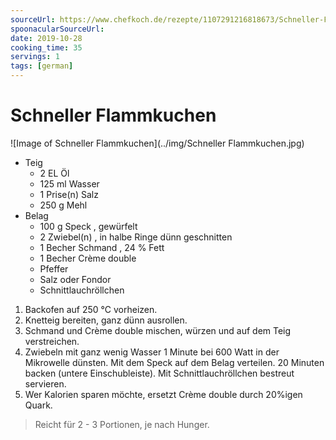 ```yaml
---
sourceUrl: https://www.chefkoch.de/rezepte/1107291216818673/Schneller-Flammkuchen.html
spoonacularSourceUrl:
date: 2019-10-28
cooking_time: 35
servings: 1
tags: [german]
---
```

# Schneller Flammkuchen

![Image of Schneller Flammkuchen](../img/Schneller Flammkuchen.jpg)


- Teig
  - 2 EL Öl
  - 125 ml Wasser
  - 1 Prise(n) Salz
  - 250 g Mehl
- Belag
  - 100 g Speck , gewürfelt
  - 2 Zwiebel(n) , in halbe Ringe dünn geschnitten
  - 1 Becher Schmand , 24 % Fett
  - 1 Becher Crème double
  - Pfeffer
  - Salz oder Fondor
  - Schnittlauchröllchen


1. Backofen auf 250 °C vorheizen.
2. Knetteig bereiten, ganz dünn ausrollen.
3. Schmand und Crème double mischen, würzen und auf dem Teig verstreichen.
4. Zwiebeln mit ganz wenig Wasser 1 Minute bei 600 Watt in der Mikrowelle dünsten. Mit dem Speck auf dem Belag verteilen. 20 Minuten backen (untere Einschubleiste). Mit Schnittlauchröllchen bestreut servieren.
5. Wer Kalorien sparen möchte, ersetzt Crème double durch 20%igen Quark.

> Reicht für 2 - 3 Portionen, je nach Hunger.
